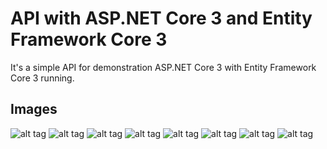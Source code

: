 <h1>API with ASP.NET Core 3 and Entity Framework Core 3</h1>
<p>It's a simple API for demonstration ASP.NET Core 3 with Entity Framework Core 3 running.</p>
<h2>Images</h1>

![alt tag](https://i.imgur.com/lj3mmA8.png)
![alt tag](https://i.imgur.com/Q6kEk3B.png)
![alt tag](https://i.imgur.com/4pk9Vq4.png)
![alt tag](https://i.imgur.com/oueQgR6.png)
![alt tag](https://i.imgur.com/hAxekkx.png)
![alt tag](https://i.imgur.com/0Ud6skO.png)
![alt tag](https://i.imgur.com/cG7QPSu.png)
![alt tag](https://i.imgur.com/a2sZ91g.png)




